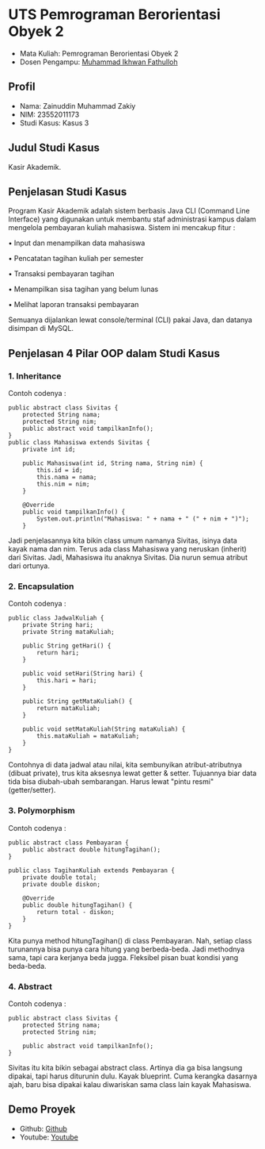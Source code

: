 # UTS Pemrograman Berorientasi Obyek 2
<ul>
  <li>Mata Kuliah: Pemrograman Berorientasi Obyek 2</li>
  <li>Dosen Pengampu: <a href="https://github.com/Muhammad-Ikhwan-Fathulloh">Muhammad Ikhwan Fathulloh</a></li>
</ul>

## Profil
<ul>
  <li>Nama: Zainuddin Muhammad Zakiy</li>
  <li>NIM: 23552011173</li>
  <li>Studi Kasus: Kasus 3</li>
</ul>

## Judul Studi Kasus
<p>Kasir Akademik.</p>

## Penjelasan Studi Kasus
<p>Program Kasir Akademik adalah sistem berbasis Java CLI (Command Line Interface) yang digunakan untuk membantu staf administrasi kampus dalam mengelola pembayaran kuliah mahasiswa. Sistem ini mencakup fitur :

•	Input dan menampilkan data mahasiswa

•	Pencatatan tagihan kuliah per semester

•	Transaksi pembayaran tagihan

•	Menampilkan sisa tagihan yang belum lunas

•	Melihat laporan transaksi pembayaran

Semuanya dijalankan lewat console/terminal (CLI) pakai Java, dan datanya disimpan di MySQL.
</p>

## Penjelasan 4 Pilar OOP dalam Studi Kasus

### 1. Inheritance
<p>Contoh codenya : </p>

```
public abstract class Sivitas {
    protected String nama;
    protected String nim;
    public abstract void tampilkanInfo();
}
public class Mahasiswa extends Sivitas {
    private int id;
    
    public Mahasiswa(int id, String nama, String nim) {
        this.id = id;
        this.nama = nama;
        this.nim = nim;
    }

    @Override
    public void tampilkanInfo() {
        System.out.println("Mahasiswa: " + nama + " (" + nim + ")");
    }
```
<p>Jadi penjelasannya kita bikin class umum namanya Sivitas, isinya data kayak nama dan nim. Terus ada class Mahasiswa yang neruskan (inherit) dari Sivitas.
Jadi, Mahasiswa itu anaknya Sivitas. Dia nurun semua atribut dari ortunya.</p>

### 2. Encapsulation
<p>Contoh codenya : </p>

```
public class JadwalKuliah {
    private String hari;
    private String mataKuliah;

    public String getHari() {
        return hari;
    }

    public void setHari(String hari) {
        this.hari = hari;
    }

    public String getMataKuliah() {
        return mataKuliah;
    }

    public void setMataKuliah(String mataKuliah) {
        this.mataKuliah = mataKuliah;
    }
}
```
<p>Contohnya di data jadwal atau nilai, kita sembunyikan atribut-atributnya (dibuat private), trus kita aksesnya lewat getter & setter.
Tujuannya biar data tida bisa diubah-ubah sembarangan. Harus lewat "pintu resmi" (getter/setter).</p>

### 3. Polymorphism
<p>Contoh codenya : </p>

```
public abstract class Pembayaran {
    public abstract double hitungTagihan();
}

public class TagihanKuliah extends Pembayaran {
    private double total;
    private double diskon;

    @Override
    public double hitungTagihan() {
        return total - diskon;
    }
}
```
<p>Kita punya method hitungTagihan() di class Pembayaran. Nah, setiap class turunannya bisa punya cara hitung yang berbeda-beda.
Jadi methodnya sama, tapi cara kerjanya beda jugga. Fleksibel pisan buat kondisi yang beda-beda.</p>

### 4. Abstract
<p>Contoh codenya : </p>

```
public abstract class Sivitas {
    protected String nama;
    protected String nim;

    public abstract void tampilkanInfo();
}
```
<p>Sivitas itu kita bikin sebagai abstract class. Artinya dia ga bisa langsung dipakai, tapi harus diturunin dulu.
Kayak blueprint. Cuma kerangka dasarnya ajah, baru bisa dipakai kalau diwariskan sama class lain kayak Mahasiswa.</p>

## Demo Proyek
<ul>
  <li>Github: <a href="https://github.com/bang-jekk/UTS_PBO2_TIF-K-23B_23552011173">Github</a></li>
  <li>Youtube: <a href="">Youtube</a></li>
</ul>
